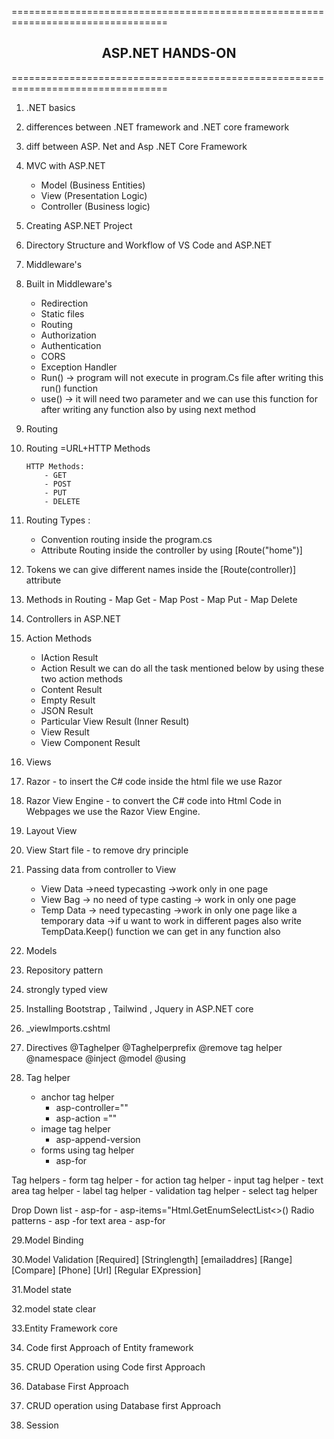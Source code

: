 =================================================================================
<h2 align="center">ASP.NET HANDS-ON</h2>
=================================================================================

1. .NET basics 
2. differences between .NET framework and .NET core framework 
3. diff between ASP. Net and Asp .NET Core Framework


4. MVC with ASP.NET
	- Model (Business Entities)
	- View (Presentation Logic)
	- Controller (Business logic)

5. Creating ASP.NET Project 
6. Directory Structure and Workflow of VS Code and ASP.NET


7. Middleware's
8. Built in Middleware's
	- Redirection
	- Static files
	- Routing
	- Authorization
	- Authentication
	- CORS
	- Exception Handler 
	- Run() -> program will not execute in program.Cs file after writing this run() function
	- use() -> it will need two parameter and we can use this function for after writing any function also by using next method
 

9. Routing 
10. Routing =URL+HTTP Methods
		
		HTTP Methods:
			- GET
			- POST
			- PUT
			- DELETE
11. Routing Types :
	- Convention routing 
		inside the program.cs
	- Attribute Routing 
		inside the controller by using [Route("home")]
12. Tokens 
	we can give different names inside the [Route(controller)] attribute 
13. Methods in Routing 
		- Map Get
		- Map Post
		- Map Put
		- Map Delete 

14. Controllers in ASP.NET


15. Action Methods 
	- IAction Result
	- Action Result
	we can do all the task mentioned below by using these two action methods 
	- Content Result
	- Empty Result
	- JSON Result
	- Particular View Result (Inner Result)
	- View Result
	- View Component Result


16. Views 
17. Razor - to insert the C# code inside the html file we use Razor 
18. Razor View Engine - to convert the C# code into Html Code in Webpages we use the Razor View Engine. 

19. Layout View 
20. View Start file - to remove dry principle 



21. Passing data from controller to View 
	- View Data
		->need typecasting 
		->work only in one page 
	- View Bag
		-> no need of type casting
		-> work in only one page
	- Temp Data
		-> need typecasting
		->work in only one page like a temporary data
		->if u want to work in different pages also write TempData.Keep() function we can get in any function also


22. Models
23. Repository pattern
24. strongly typed view


25. Installing Bootstrap , Tailwind , Jquery in ASP.NET core
26. _viewImports.cshtml


27. Directives
	@Taghelper
	@Taghelperprefix
	@remove tag helper
	@namespace
	@inject
	@model
	@using


28. Tag helper
	- anchor tag helper 
		* asp-controller=""
		* asp-action =""
	- image tag helper
		* asp-append-version
	- forms using tag helper
		* asp-for
	
Tag helpers
	- form tag helper
	- for action tag helper
	- input tag helper
	- text area tag helper
	- label tag helper
	- validation tag helper
	- select tag helper
 
Drop Down list
	- asp-for
	- asp-items="Html.GetEnumSelectList<>()
 Radio patterns
	- asp -for
 text area
	- asp-for

	
29.Model Binding

30.Model Validation
	[Required]
	[Stringlength]
	[emailaddres]
	[Range]
	[Compare]
	[Phone]
	[Url]
	[Regular EXpression]
 
31.Model state

32.model state clear


33.Entity Framework core

34. Code first Approach of Entity framework
35. CRUD Operation using Code first Approach
36. Database First Approach 
37. CRUD operation using Database first Approach

38. Session
